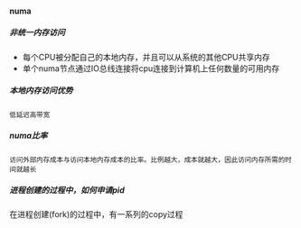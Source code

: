 #### numa
##### 非统一内存访问
- 每个CPU被分配自己的本地内存，并且可以从系统的其他CPU共享内存
- 单个numa节点通过IO总线连接将cpu连接到计算机上任何数量的可用内存
##### 本地内存访问优势
	低延迟高带宽
##### numa比率
	访问外部内存成本与访问本地内存成本的比率。比例越大，成本就越大，因此访问内存所需的时间就越长

##### 进程创建的过程中，如何申请pid
在进程创建(fork)的过程中，有一系列的copy过程[
](https://elixir.bootlin.com/linux/v6.10/source/kernel/fork.c#L2375:~:text=retval%20%3D%20sched_fork(clone_flags%2C%20p)%3B)